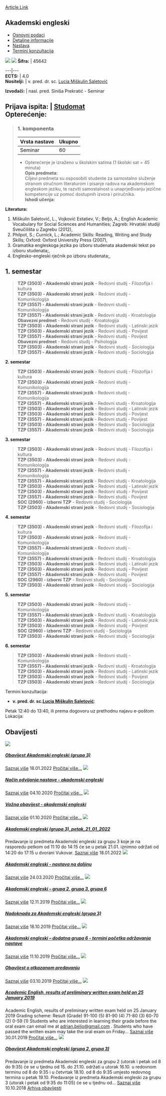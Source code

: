 [Article Link](https://www.fhs.hr/predmet/akaeng)

## Akademski engleski
  * [Osnovni podaci](https://www.fhs.hr/predmet/akaeng#v1id-523727_743857_1_0 "Osnovni podaci")
  * [Detaljne informacije](https://www.fhs.hr/predmet/akaeng#v1id-523727_743857_1_1 "Detaljne informacije")
  * [Nastava](https://www.fhs.hr/predmet/akaeng#v1id-523727_743857_1_2 "Nastava")
  * [Termini konzultacija](https://www.fhs.hr/predmet/akaeng#v1id-523727_743857_1_3 "Termini konzultacija")


[![](https://www.fhs.hr/img/flags/gif/hr.gif)](https://www.fhs.hr/predmet/akaeng) [![](https://www.fhs.hr/img/flags/gif/gb.gif)](https://www.fhs.hr/en/course/acaeng)
**Šifra:** |  45642  
  
---|---  
**ECTS:** |  4.0   
**Nositelji:** |  v. pred. dr. sc. [Lucia Miškulin Saletović](https://www.fhs.hr/djelatnik/lucia.miskulin_saletovic)   
  
**Izvođači:** |  nasl. pred. Siniša Prekratić - Seminar  
  
**Prijava ispita:** |  [Studomat](http://www.isvu.hr/studomat)  
**Opterećenje:**  
---  
> ### 1. komponenta
> | Vrsta nastave | Ukupno  
> ---|---  
> Seminar | 60  
> * Opterećenje je izraženo u školskim satima (1 školski sat = 45 minuta)   
**Opis predmeta:**  
> Ciljevi predmeta su osposobiti studente za samostalno služenje stranom stručnom literaturom i pisanje radova na akademskom engleskom jeziku, te razviti samostalnost u unaprjeđivanju jezične kompetencije uz pomoć dostupnih izvora i priručnika.  
**Ishodi učenja:**  

  
**Literatura:**  
  1. Miškulin Saletović, L., Vojković Estatiev, V.; Beljo, A.; English Academic Vocabulary for Social Sciences and Humanities; Zagreb: Hrvatski studiji Sveučilišta u Zagrebu (2012), 
  2. Philpot, S.; Curnick, L.; Academic Skills: Reading, Writing and Study Skills; Oxford: Oxford University Press (2007), 
  3. Gramatika engleskoga jezika po izboru studenata akademski tekst po izboru studenata;, 
  4. Englesko-engleski rječnik po izboru studenata;, 

  
**1. semestar**  
---  
> **TZP (3503) - Akademski strani jezik** - Redovni studij - Filozofija i kultura  
>  **TZP (3503) - Akademski strani jezik** - Redovni studij - Komunikologija  
>  **TZP (3557) - Akademski strani jezik** - Redovni studij - Komunikologija  
>  **TZP (3557) - Akademski strani jezik** - Redovni studij - Kroatologija  
>  **Obavezni predmet** - Redovni studij - Kroatologija  
>  **TZP (3503) - Akademski strani jezik** - Redovni studij - Latinski jezik  
>  **TZP (3503) - Akademski strani jezik** - Redovni studij - Povijest  
>  **TZP (3557) - Akademski strani jezik** - Redovni studij - Povijest  
>  **Obavezni predmet** - Redovni studij - Psihologija  
>  **TZP (3503) - Akademski strani jezik** - Redovni studij - Sociologija  
>  **TZP (3557) - Akademski strani jezik** - Redovni studij - Sociologija  
>   
  
**2. semestar**  
> **TZP (3503) - Akademski strani jezik** - Redovni studij - Filozofija i kultura  
>  **TZP (3503) - Akademski strani jezik** - Redovni studij - Komunikologija  
>  **TZP (3557) - Akademski strani jezik** - Redovni studij - Komunikologija  
>  **TZP (3557) - Akademski strani jezik** - Redovni studij - Kroatologija  
>  **TZP (3503) - Akademski strani jezik** - Redovni studij - Latinski jezik  
>  **TZP (3503) - Akademski strani jezik** - Redovni studij - Povijest  
>  **TZP (3557) - Akademski strani jezik** - Redovni studij - Povijest  
>  **TZP (3503) - Akademski strani jezik** - Redovni studij - Sociologija  
>  **TZP (3557) - Akademski strani jezik** - Redovni studij - Sociologija  
>   
  
**3. semestar**  
> **TZP (3503) - Akademski strani jezik** - Redovni studij - Filozofija i kultura  
>  **TZP (3503) - Akademski strani jezik** - Redovni studij - Komunikologija  
>  **TZP (3557) - Akademski strani jezik** - Redovni studij - Komunikologija  
>  **TZP (3557) - Akademski strani jezik** - Redovni studij - Kroatologija  
>  **TZP (3503) - Akademski strani jezik** - Redovni studij - Latinski jezik  
>  **TZP (3503) - Akademski strani jezik** - Redovni studij - Povijest  
>  **TZP (3557) - Akademski strani jezik** - Redovni studij - Povijest  
>  **SOC (2960) - izborni TZP** - Redovni studij - Sociologija  
>  **TZP (3503) - Akademski strani jezik** - Redovni studij - Sociologija  
>   
  
**4. semestar**  
> **TZP (3503) - Akademski strani jezik** - Redovni studij - Filozofija i kultura  
>  **TZP (3503) - Akademski strani jezik** - Redovni studij - Komunikologija  
>  **TZP (3557) - Akademski strani jezik** - Redovni studij - Komunikologija  
>  **TZP (3557) - Akademski strani jezik** - Redovni studij - Kroatologija  
>  **TZP (3503) - Akademski strani jezik** - Redovni studij - Latinski jezik  
>  **TZP (3503) - Akademski strani jezik** - Redovni studij - Povijest  
>  **TZP (3557) - Akademski strani jezik** - Redovni studij - Povijest  
>  **SOC (2960) - izborni TZP** - Redovni studij - Sociologija  
>  **TZP (3503) - Akademski strani jezik** - Redovni studij - Sociologija  
>   
  
**5. semestar**  
> **TZP (3503) - Akademski strani jezik** - Redovni studij - Komunikologija  
>  **TZP (3557) - Akademski strani jezik** - Redovni studij - Kroatologija  
>  **TZP (3503) - Akademski strani jezik** - Redovni studij - Latinski jezik  
>  **TZP (3503) - Akademski strani jezik** - Redovni studij - Povijest  
>  **SOC (2960) - izborni TZP** - Redovni studij - Sociologija  
>  **TZP (3503) - Akademski strani jezik** - Redovni studij - Sociologija  
>   
  
**6. semestar**  
> **TZP (3503) - Akademski strani jezik** - Redovni studij - Komunikologija  
>  **TZP (3557) - Akademski strani jezik** - Redovni studij - Kroatologija  
>  **TZP (3503) - Akademski strani jezik** - Redovni studij - Latinski jezik  
>  **TZP (3503) - Akademski strani jezik** - Redovni studij - Povijest  
>  **TZP (3503) - Akademski strani jezik** - Redovni studij - Sociologija  
>   
Termini konzultacija: 
  * **v. pred. dr. sc.[Lucia Miškulin Saletović](https://www.fhs.hr/djelatnik/lucia.miskulin_saletovic)**: 
  
Petak 12:40 do 13:40, ili prema dogovoru uz prethodnu najavu e-poštom 
Lokacija: 


## Obavijesti
[ ![](https://www.fhs.hr/_pub/themes_static/hrstud2024/default/img/default_news.jpg) ](https://www.fhs.hr/predmet/akaeng?@=21h5n#news_82810)
#####  [Obavijest Akademski engleski (grupa 3)](https://www.fhs.hr/predmet/akaeng?@=21h5n#news_82810)
[Saznaj više](https://www.fhs.hr/predmet/akaeng?@=21h5n#news_82810)
18.01.2022
[Pročitaj više...](https://www.fhs.hr/predmet/akaeng?@=21h5n#news_82810 "Pročitaj obavijest: Obavijest Akademski engleski \(grupa 3\)")
[ ![](https://www.fhs.hr/_pub/themes_static/hrstud2024/default/img/default_news.jpg) ](https://www.fhs.hr/predmet/akaeng?@=21cvc#news_82810)
#####  [Način odvijanja nastave - akademski engleski](https://www.fhs.hr/predmet/akaeng?@=21cvc#news_82810)
[Saznaj više](https://www.fhs.hr/predmet/akaeng?@=21cvc#news_82810)
04.10.2020
[Pročitaj više...](https://www.fhs.hr/predmet/akaeng?@=21cvc#news_82810 "Pročitaj obavijest: Način odvijanja nastave - akademski engleski")
[ ![](https://www.fhs.hr/_pub/themes_static/hrstud2024/default/img/default_news.jpg) ](https://www.fhs.hr/predmet/akaeng?@=21cu3#news_82810)
#####  [Važna obavijest - akademski engleski](https://www.fhs.hr/predmet/akaeng?@=21cu3#news_82810)
[Saznaj više](https://www.fhs.hr/predmet/akaeng?@=21cu3#news_82810)
01.10.2020
[Pročitaj više...](https://www.fhs.hr/predmet/akaeng?@=21cu3#news_82810 "Pročitaj obavijest: Važna obavijest - akademski engleski")
[ ![](https://www.fhs.hr/_pub/themes_static/hrstud2024/default/img/default_news.jpg) ](https://www.fhs.hr/predmet/akaeng?@=21h5l#news_82810)
#####  [Akademski engleski (grupa 3)_petak_21_01_2022](https://www.fhs.hr/predmet/akaeng?@=21h5l#news_82810)
Predavanje iz predmeta Akademski engleski za grupu 3 koje je na rasporedu petkom od 11:10 do 14:15 će se u petak 21.01. iznimno održati od 14:20 do 17:15 u dvorani Vukovar. 
[Saznaj više](https://www.fhs.hr/predmet/akaeng?@=21h5l#news_82810)
18.01.2022
[ ![](https://www.fhs.hr/_pub/themes_static/hrstud2024/default/img/default_news.jpg) ](https://www.fhs.hr/predmet/akaeng?@=21asq#news_82810)
#####  [Akademski engleski - nastava na daljinu](https://www.fhs.hr/predmet/akaeng?@=21asq#news_82810)
[Saznaj više](https://www.fhs.hr/predmet/akaeng?@=21asq#news_82810)
24.03.2020
[Pročitaj više...](https://www.fhs.hr/predmet/akaeng?@=21asq#news_82810 "Pročitaj obavijest: Akademski engleski - nastava na daljinu")
[ ![](https://www.fhs.hr/_pub/themes_static/hrstud2024/default/img/default_news.jpg) ](https://www.fhs.hr/predmet/akaeng?@=2194c#news_82810)
#####  [Akademski engleski – grupa 2, grupa 3, grupa 6](https://www.fhs.hr/predmet/akaeng?@=2194c#news_82810)
[Saznaj više](https://www.fhs.hr/predmet/akaeng?@=2194c#news_82810)
12.11.2019
[Pročitaj više...](https://www.fhs.hr/predmet/akaeng?@=2194c#news_82810 "Pročitaj obavijest: Akademski engleski – grupa 2, grupa 3, grupa 6")
[ ![](https://www.fhs.hr/_pub/themes_static/hrstud2024/default/img/default_news.jpg) ](https://www.fhs.hr/predmet/akaeng?@=218wp#news_82810)
#####  [Nadoknada za Akademski engleski (grupa 3)](https://www.fhs.hr/predmet/akaeng?@=218wp#news_82810)
[Saznaj više](https://www.fhs.hr/predmet/akaeng?@=218wp#news_82810)
18.10.2019
[Pročitaj više...](https://www.fhs.hr/predmet/akaeng?@=218wp#news_82810 "Pročitaj obavijest: Nadoknada za Akademski engleski \(grupa 3\)")
[ ![](https://www.fhs.hr/_pub/themes_static/hrstud2024/default/img/default_news.jpg) ](https://www.fhs.hr/predmet/akaeng?@=218ub#news_82810)
#####  [Akademski engleski – dodatna grupa 6 - termini početka održavanja nastave](https://www.fhs.hr/predmet/akaeng?@=218ub#news_82810)
[Saznaj više](https://www.fhs.hr/predmet/akaeng?@=218ub#news_82810)
11.10.2019
[Pročitaj više...](https://www.fhs.hr/predmet/akaeng?@=218ub#news_82810 "Pročitaj obavijest: Akademski engleski – dodatna grupa 6 - termini početka održavanja nastave")
[ ![](https://www.fhs.hr/_pub/themes_static/hrstud2024/default/img/default_news.jpg) ](https://www.fhs.hr/predmet/akaeng?@=218r8#news_82810)
#####  [Obavijest o otkazanom predavanju](https://www.fhs.hr/predmet/akaeng?@=218r8#news_82810)
[Saznaj više](https://www.fhs.hr/predmet/akaeng?@=218r8#news_82810)
03.10.2019
[Pročitaj više...](https://www.fhs.hr/predmet/akaeng?@=218r8#news_82810 "Pročitaj obavijest: Obavijest o otkazanom predavanju")
[ ![](https://www.fhs.hr/_pub/themes_static/hrstud2024/default/img/default_news.jpg) ](https://www.fhs.hr/predmet/akaeng?@=216uk#news_82810)
#####  [Academic English, results of preliminary written exam held on 25 January 2019](https://www.fhs.hr/predmet/akaeng?@=216uk#news_82810)
Academic English, results of preliminary written exam held on 25 January 2019 Grading scheme: Result (Grade) 91-100 (5) 81-90 (4) 71-80 (3) 60-70 (2) 0-59 (1) Students who are interested in learning their grade before the oral exam can email me at adrian.beljo@gmail.com . Students who have passed the written exam may take the oral exam on Friday... 
[Saznaj više](https://www.fhs.hr/predmet/akaeng?@=216uk#news_82810)
30.01.2019
[Pročitaj više...](https://www.fhs.hr/predmet/akaeng?@=216uk#news_82810 "Pročitaj obavijest: Academic English, results of preliminary written exam held on 25 January 2019")
[ ![](https://www.fhs.hr/_pub/themes_static/hrstud2024/default/img/default_news.jpg) ](https://www.fhs.hr/predmet/akaeng?@=215wk#news_82810)
#####  [Obavijest Akademski engleski (grupa 2, grupa 3)](https://www.fhs.hr/predmet/akaeng?@=215wk#news_82810)
Predavanje iz predmeta Akademski engleski za grupu 2 (utorak i petak od 8 do 9:35) će se u tjednu od 15. do 21.10. održati u utorak 16.10. u redovnom terminu od 8 do 9:35 i u četvrtak 18.10. od 8 do 9:35 umjesto redovnog termina u petak 19.10. Predavanje iz predmeta Akademski engleski za grupu 3 (utorak i petak od 9:35 do 11:05) će se u tjednu od... 
[Saznaj više](https://www.fhs.hr/predmet/akaeng?@=215wk#news_82810)
10.10.2018
[Arhiva obavijesti](https://www.fhs.hr/predmet/akaeng?@=20orz#news_82810 "Arhiva obavijesti")
